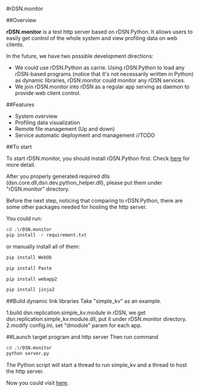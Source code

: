 #rDSN.monitor

##Overview

**rDSN.monitor** is a test http server based on rDSN.Python. It allows users to easily get control of the whole system and view profiling data on web clients. 

In the future, we have two possible development directions: 
* We could use rDSN.Python as carrie. Using rDSN.Python to load any rDSN-based programs (notice that it's not necessarily written in Python) as dynamic libraries, rDSN.monitor could monitor any rDSN services.
* We join rDSN.monitor into rDSN as a regular app serving as daemon to provide web client control.

##Features

* System overview
* Profiling data visualization
* Remote file management (Up and down)
* Service automatic deployment and management //TODO

##To start

To start rDSN.monitor, you should install rDSN.Python first. Check [here](https://github.com/rDSN-Projects/rDSN.Python/blob/master/README.md) for more detail.

After you properly generated required dlls (dsn.core.dll,dsn.dev.python_helper.dll), please put them under "rDSN.monitor" directory. 

Before the next step, noticing that comparing to rDSN.Python, there are some other packages needed for hosting the http server.

You could run:
```bash
cd .\rDSN.monitor
pip install -r requirement.txt
```

or manually install all of them:
```bash
pip install WebOb

pip install Paste

pip install webapp2

pip install jinja2
```

##Build dynamic link libraries
Take "simple_kv" as an example.

1.build dsn.replication.simple_kv.module in rDSN, we get dsn.replication.simple_kv.module.dll, put it under rDSN.monitor directory.
2.modify config.ini, set "dmodule" param for each app.

##Launch target program and http server
Then run command
```bash
cd .\rDSN.monitor
python server.py
```
The Python script will start a thread to run simple_kv and a thread to host the http server.

Now you could visit [here](http://localhost:8080).

